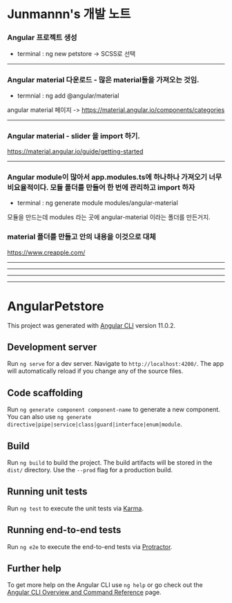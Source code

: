 # Junmannn's 개발 노트
### Angular 프로젝트 생성
* terminal : ng new petstore
-> SCSS로 선택
***
### Angular material 다운로드 - 많은 material들을 가져오는 것임.
* termnial : ng add @angular/material

angular material 페이지 -> https://material.angular.io/components/categories  
***

### Angular material - slider 을 import 하기.  
https://material.angular.io/guide/getting-started
***

### Angular module이 많아서 app.modules.ts에 하나하나 가져오기 너무 비요율적이다. 모듈 폴더를 만들어 한 번에 관리하고 import 하자
* terminal : ng generate module modules/angular-material

모듈을 만드는데 modules 라는 곳에 angular-material 이라는 폴더를 만든거지.

### material 폴더를 만들고 안의 내용을 이것으로 대체
https://www.creapple.com/
***



***




***




***






# AngularPetstore

This project was generated with [Angular CLI](https://github.com/angular/angular-cli) version 11.0.2.

## Development server

Run `ng serve` for a dev server. Navigate to `http://localhost:4200/`. The app will automatically reload if you change any of the source files.

## Code scaffolding

Run `ng generate component component-name` to generate a new component. You can also use `ng generate directive|pipe|service|class|guard|interface|enum|module`.

## Build

Run `ng build` to build the project. The build artifacts will be stored in the `dist/` directory. Use the `--prod` flag for a production build.

## Running unit tests

Run `ng test` to execute the unit tests via [Karma](https://karma-runner.github.io).

## Running end-to-end tests

Run `ng e2e` to execute the end-to-end tests via [Protractor](http://www.protractortest.org/).

## Further help

To get more help on the Angular CLI use `ng help` or go check out the [Angular CLI Overview and Command Reference](https://angular.io/cli) page.


